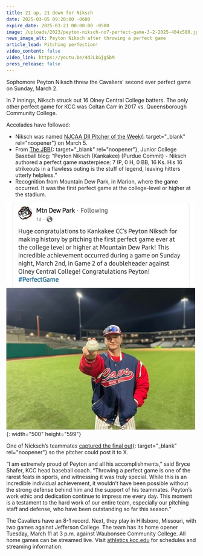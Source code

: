 ```yaml
---
title: 21 up, 21 down for Niksch
date: 2025-03-05 09:20:00 -0600
expire_date: 2025-03-21 00:00:00 -0500
image: /uploads/2023/peyton-niksch-no7-perfect-game-3-2-2025-404x580.jpg
news_image_alt: Peyton Niksch after throwing a perfect game
article_lead: Pitching perfection!
video_content: false
video_link: https://youtu.be/4d2LkGjg5bM
press_release: false
---
```

Sophomore Peyton Niksch threw the Cavaliers’ second ever perfect game on Sunday, March 2.

In 7 innings, Niksch struck out 16 Olney Central College batters. The only other perfect game for KCC was Coltan Carr in 2017 vs. Queensborough Community College.

Accolades have followed:

* Niksch was named [NJCAA DII Pitcher of the Week](https://x.com/NJCAABaseball/status/1897346373328232732 "NJCAA Pitcher of the Week"){: target="_blank" rel="noopener"} on March 5.
* From [The JBB](https://thejbb.substack.com/p/the-jbb-week-6-honors-pres-by-flatground "The JBB"){: target="_blank" rel="noopener"}, Junior College Baseball blog: “Peyton Niksch (Kankakee) (Purdue Commit) - Niksch authored a perfect game masterpiece: 7 IP, 0 H, 0 BB, 16 Ks. His 16 strikeouts in a flawless outing is the stuff of legend, leaving hitters utterly helpless.”
* Recognition from Mountain Dew Park, in Marion, where the game occurred. It was the first perfect game at the college-level or higher at the stadium.

![Mtn Dew Park &quot;Huge congratulatioins to Kankakee CC's Peyton Niksch for making history by pitiching the first perfect game ever at the college level or higher at Mountain Dew Park! This incredible achievement occurred during a game on Sunday night, March 2nd, in game 2 of a doubleheader against Olney Central College! Congratulations Peyton!](/uploads/2023/mtn-dew-park-pniksch-500x599.jpg "Mtn Dew Park social post"){: width="500" height="599"}

One of Nicksch’s teammates [captured the final out](pic.x.com/yCkLADoXPN "Final out recorded"){: target="_blank" rel="noopener"} so the pitcher could post it to X.

“I am extremely proud of Peyton and all his accomplishments,” said Bryce Shafer, KCC head baseball coach. “Throwing a perfect game is one of the rarest feats in sports, and witnessing it was truly special. While this is an incredible individual achievement, it wouldn’t have been possible without the strong defense behind him and the support of his teammates. Peyton’s work ethic and dedication continue to impress me every day. This moment is a testament to the hard work of our entire team, especially our pitching staff and defense, who have been outstanding so far this season.”

The Cavaliers have an 8-1 record. Next, they play in Hillsboro, Missouri, with two games against Jefferson College. The team has its home opener Tuesday, March 11 at 3 p.m. against Waubonsee Community College. All home games can be streamed live. Visit [athletics.kcc.edu](https://athletics.kcc.edu/ "athletics.kcc.edu") for schedules and streaming information.